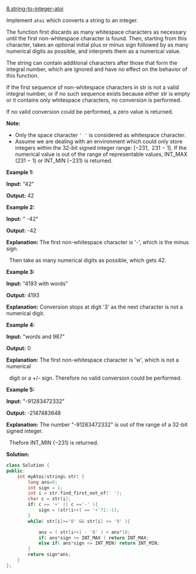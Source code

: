 [8.string-to-integer-atoi](https://leetcode.com/problems/string-to-integer-atoi/)  

Implement `atoi` which converts a string to an integer.

The function first discards as many whitespace characters as necessary until the first non-whitespace character is found. Then, starting from this character, takes an optional initial plus or minus sign followed by as many numerical digits as possible, and interprets them as a numerical value.

The string can contain additional characters after those that form the integral number, which are ignored and have no effect on the behavior of this function.

If the first sequence of non-whitespace characters in str is not a valid integral number, or if no such sequence exists because either str is empty or it contains only whitespace characters, no conversion is performed.

If no valid conversion could be performed, a zero value is returned.

**Note:**

*   Only the space character `' '` is considered as whitespace character.
*   Assume we are dealing with an environment which could only store integers within the 32-bit signed integer range: \[−231,  231 − 1\]. If the numerical value is out of the range of representable values, INT\_MAX (231 − 1) or INT\_MIN (−231) is returned.

**Example 1:**

  
**Input:** "42"
  
**Output:** 42
  

**Example 2:**

  
**Input:** "   -42"
  
**Output:** -42
  
**Explanation:** The first non-whitespace character is '-', which is the minus sign.
  
             Then take as many numerical digits as possible, which gets 42.
  

**Example 3:**

  
**Input:** "4193 with words"
  
**Output:** 4193
  
**Explanation:** Conversion stops at digit '3' as the next character is not a numerical digit.
  

**Example 4:**

  
**Input:** "words and 987"
  
**Output:** 0
  
**Explanation:** The first non-whitespace character is 'w', which is not a numerical 
  
             digit or a +/- sign. Therefore no valid conversion could be performed.

**Example 5:**

  
**Input:** "-91283472332"
  
**Output:** -2147483648
  
**Explanation:** The number "-91283472332" is out of the range of a 32-bit signed integer.
  
             Thefore INT\_MIN (−231) is returned.  



**Solution:**  

```cpp
class Solution {
public:
    int myAtoi(string& str) {
        long ans=0;
        int sign = 1;
        int i = str.find_first_not_of(' ');
        char c = str[i];
        if( c == '+' || c =='-' ){
            sign = (str[i++] == '+'?1:-1);
        }
        while( str[i]>='0' && str[i] <= '9' ){

            ans = ( str[i++] - '0' ) + ans*10;
            if( ans*sign >= INT_MAX ) return INT_MAX;
            else if( ans*sign <= INT_MIN) return INT_MIN;
        }
        return sign*ans;
    }
};
```
      